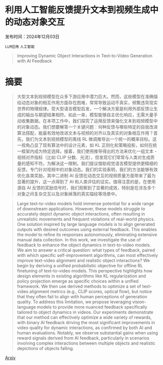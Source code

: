 # 利用人工智能反馈提升文本到视频生成中的动态对象交互

发布时间：2024年12月03日

`LLM应用` `人工智能`

> Improving Dynamic Object Interactions in Text-to-Video Generation with AI Feedback

# 摘要

> 大型文本到视频模型在众多下游应用中潜力巨大。然而，这些模型在准确描绘动态对象的相互作用方面存在困难，常常导致运动不真实，频繁违背现实世界的物理规律。受大型语言模型启发，一个解决方案是利用外部反馈让生成的输出与期望结果相符。如此一来，模型能够自主优化响应，无需大量手动收集数据。在本项工作中，我们探究了运用反馈来强化文本到视频模型中的对象动态。我们想要解答一个关键问题：何种反馈与哪些特定的自我改进算法搭配，能最有效地改进文本与视频的对齐以及真实的对象相互作用？首先，我们为文本到视频模型的离线 RL 微调推导出一个统一的概率目标。这一视角凸显了现有算法中的设计元素，如 KL 正则化和策略投影，如何在统一框架内成为特定选择。接着，我们使用推导得出的方法来优化一组文本 - 视频对齐指标（比如 CLIP 分数、光流），但发现它们常常与人类对生成质量的感知不符。为解决这一限制，我们提议借助视觉语言模型提供更精细的反馈，专门针对视频中的对象动态。我们的实验表明，我们的方法能够有效优化各类奖励，其中二进制 AI 反馈在动态交互的视频质量方面带来了最为显著的提升，这一点得到了 AI 和人类评估的证实。值得注意的是，在使用源自 AI 反馈的奖励信号时，我们观察到了显著的成效，特别是在涉及多个对象之间复杂交互以及对象掉落的真实描绘等场景中。

> Large text-to-video models hold immense potential for a wide range of downstream applications. However, these models struggle to accurately depict dynamic object interactions, often resulting in unrealistic movements and frequent violations of real-world physics. One solution inspired by large language models is to align generated outputs with desired outcomes using external feedback. This enables the model to refine its responses autonomously, eliminating extensive manual data collection. In this work, we investigate the use of feedback to enhance the object dynamics in text-to-video models. We aim to answer a critical question: what types of feedback, paired with which specific self-improvement algorithms, can most effectively improve text-video alignment and realistic object interactions? We begin by deriving a unified probabilistic objective for offline RL finetuning of text-to-video models. This perspective highlights how design elements in existing algorithms like KL regularization and policy projection emerge as specific choices within a unified framework. We then use derived methods to optimize a set of text-video alignment metrics (e.g., CLIP scores, optical flow), but notice that they often fail to align with human perceptions of generation quality. To address this limitation, we propose leveraging vision-language models to provide more nuanced feedback specifically tailored to object dynamics in videos. Our experiments demonstrate that our method can effectively optimize a wide variety of rewards, with binary AI feedback driving the most significant improvements in video quality for dynamic interactions, as confirmed by both AI and human evaluations. Notably, we observe substantial gains when using reward signals derived from AI feedback, particularly in scenarios involving complex interactions between multiple objects and realistic depictions of objects falling.

[Arxiv](https://arxiv.org/abs/2412.02617)